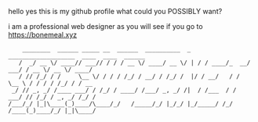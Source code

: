 hello yes this is my github profile what could you POSSIBLY want?

i am a professional web designer as you will see if you go to https://bonemeal.xyz
```
    ________  ______ _____ __  ______  __________  _   ___________________  ____  ____  ______
   /  _/ __ \/ ____// ___// / / / __ \/ ____/ __ \/ | / / ____/_  __/ ___/ / __ \/ __ \/ ____/
   / // /_/ / /     \__ \/ / / / /_/ / __/ / /_/ /  |/ / __/   / /  \__ \ / / / / /_/ / / __  
 _/ // _, _/ /____ ___/ / /_/ / ____/ /___/ _, _/ /|  / /___  / /  ___/ // /_/ / _, _/ /_/ /  
/___/_/ |_|\____(_)____/\____/_/   /_____/_/ |_/_/ |_/_____/ /_/  /____(_)____/_/ |_|\____/   
                                                                                              
```
